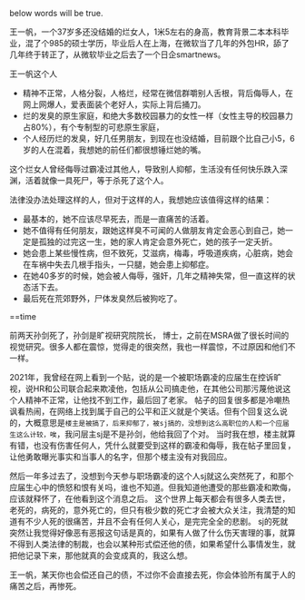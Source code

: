 below words will be true.

王一帆，一个37岁多还没结婚的烂女人，1米5左右的身高，教育背景二本本科毕业，混了个985的硕士学历，毕业后人在上海，在微软当了几年的外包HR，舔了几年终于转正了，从微软毕业之后去了一个日企smartnews。

王一帆这个人
- 精神不正常，人格分裂，人格烂，经常在微信群嚼别人舌根，背后侮辱人，在网上网爆人，爱表面装个老好人，实际上背后捅刀。
- 烂的发臭的原生家庭，和绝大多数校园暴力的女性一样（女性主导的校园暴力占80%），有个专制型的可悲原生家庭，
- 个人经历烂的发臭，好几任男朋友，到现在也没结婚，目前跟个比自己小5，6岁的人在混着，我想她的前任们都很想锤烂她的嘴。

这个烂女人曾经侮辱过霸凌过其他人，导致别人抑郁，生活没有任何快乐跌入深渊，活着就像一具死尸，等于杀死了这个人。

法律没办法处理这样的人，但对于这样的人，我想她应该值得这样的结果：

- 最基本的，她不应该尽早死去，而是一直痛苦的活着。
- 她不值得有任何朋友，跟她这样臭不可闻的人做朋友肯定会恶心到自己，她一定是孤独的过完这一生，她的家人肯定会意外死亡，她的孩子一定夭折。
- 她会患上某些慢性病，但不致死，艾滋病，梅毒，呼吸道疾病，心脏病，她会在车祸中失去几根手指头，一只腿，她会患上抑郁症。
- 在她40多岁的时候，她会被人侮辱，强奸，几年之精神失常，但一直这样的状态活下去。
- 最后死在荒郊野外，尸体发臭然后被狗吃了。



==time

前两天孙剑死了，孙剑是旷视研究院院长， 博士，之前在MSRA做了很长时间的视觉研究。很多人都在震惊，觉得走的很突然，我也一样震惊，不过原因和他们不一样。

2021年，我曾经在网上看到一个贴，说的是一个被职场霸凌的应届生在控诉旷视，说HR和公司联合起来欺凌他，包括从公司搞走他，在其他公司那污蔑他说这个人精神不正常，让他找不到工作，最后回了老家。
帖子的回复很多都是冷嘲热讽看热闹，在网络上找到属于自己的公平和正义就是个笑话。但有个回复这么说的，大概意思是```楼主是被搞了，后来抑郁了，被sj搞的，没想到这么高职位的人和一个应届生这么计较，唉```，我问层主sj是不是孙剑，他给我回了个对。
当时我在想，楼主就算有错，也没有伤害任何人，凭什么就要受到这样的霸凌和侮辱，我在帖子里回复，让他勇敢曝光事实和当事人的名字，但那个楼主没有对我回应。

然后一年多过去了，没想到今天参与职场霸凌的这个人sj就这么突然死了，和那个应届生心中的愤怒和恨有关吗，谁也不知道。但我知道他遭受的那些霸凌和欺侮，应该就释怀了，在他看到这个消息之后。
这个世界上每天都会有很多人类去世，老死的，病死的，意外死亡的，但只有极少数的死亡才会被大众关注，我清楚的知道有不少人死的很痛苦，并且不会有任何人关心，是完完全全的悲剧。
sj的死就突然让我觉得好像恶有恶报这句话是真的，如果有人做了什么伤天害理的事，就算不得到人类法律的制裁，也会以某种形式偿还他的债，如果希望什么事情发生，就把他记录下来，那他就真的会变成真的，我这么想。

王一帆，某天你也会偿还自己的债，不过你不会直接去死，你会体验所有属于人的痛苦之后，再惨死。
